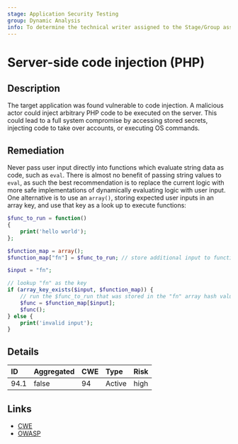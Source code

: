```yaml
---
stage: Application Security Testing
group: Dynamic Analysis
info: To determine the technical writer assigned to the Stage/Group associated with this page, see https://handbook.gitlab.com/handbook/product/ux/technical-writing/#assignments
---
```


# Server-side code injection (PHP)

## Description

The target application was found vulnerable to code injection. A malicious actor could inject arbitrary
PHP code to be executed on the server. This could lead to a full system compromise by accessing
stored secrets, injecting code to take over accounts, or executing OS commands.

## Remediation

Never pass user input directly into functions which evaluate string data as code, such as `eval`.
There is almost no benefit of passing string values to `eval`, as such the best recommendation is
to replace the current logic with more safe implementations of dynamically evaluating logic with
user input. One alternative is to use an `array()`, storing expected user inputs in an array
key, and use that key as a look up to execute functions:

```php
$func_to_run = function()
{
    print('hello world');
};

$function_map = array();
$function_map["fn"] = $func_to_run; // store additional input to function mappings here

$input = "fn";

// lookup "fn" as the key
if (array_key_exists($input, $function_map)) {
    // run the $func_to_run that was stored in the "fn" array hash value.
    $func = $function_map[$input];
    $func();
} else {
    print('invalid input');
}
```

## Details

| ID | Aggregated | CWE | Type | Risk |
|:---|:--------|:--------|:--------|:--------|
| 94.1 | false | 94 | Active | high |

## Links

- [CWE](https://cwe.mitre.org/data/definitions/94.html)
- [OWASP](https://owasp.org/www-community/attacks/Code_Injection)
